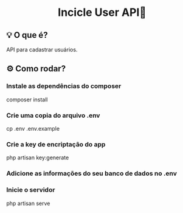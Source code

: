 <h1 align="center">Incicle User API👤</h1>

## 💡 O que é?
API para cadastrar usuários.

## ⚙️ Como rodar?

### Instale as dependências do composer
composer install

### Crie uma copia do arquivo .env
cp .env .env.example

### Crie a key de encriptação do app
php artisan key:generate

### Adicione as informações do seu banco de dados no .env

### Inicie o servidor
php artisan serve

